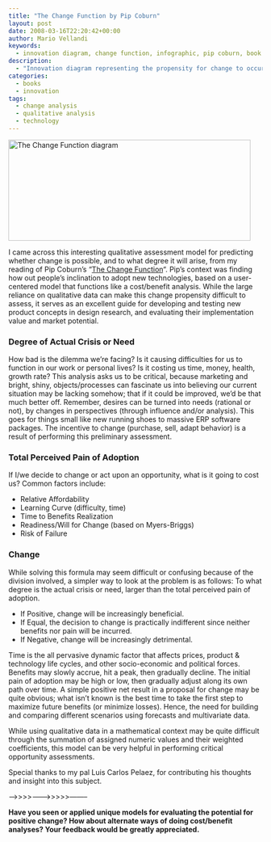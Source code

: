 ```yaml
---
title: "The Change Function by Pip Coburn"
layout: post
date: 2008-03-16T22:20:42+00:00
author: Mario Vellandi
keywords:
  - innovation diagram, change function, infographic, pip coburn, book review
description:
  - "Innovation diagram representing the propensity for change to occur, based on Pip Coburn's book, The Change Function. Includes book review and highlights"
categories:
  - books
  - innovation
tags:
  - change analysis
  - qualitative analysis
  - technology
---
```

[<img src="http://farm3.static.flickr.com/2071/2339289083_efc3b0a8a2_o.jpg" alt="The Change Function diagram" width="480" height="200" />](http://www.flickr.com/photos/mvellandi/2339289083/ "The Change Function diagram on Flickr")

I came across this interesting qualitative assessment model for predicting whether change is possible, and to what degree it will arise, from my reading of Pip Coburn&#8217;s &#8220;[The Change Function](http://www.amazon.com/gp/product/B000NA6U2O?ie=UTF8&tag=melodinmarke-20&linkCode=as2&camp=1789&creative=390957&creativeASIN=B000NA6U2O)&#8220;. Pip&#8217;s context was finding how out people&#8217;s inclination to adopt new technologies, based on a user-centered model that functions like a cost/benefit analysis. While the large reliance on qualitative data can make this change propensity difficult to assess, it serves as an excellent guide for developing and testing new product concepts in design research, and evaluating their implementation value and market potential.

### Degree of Actual Crisis or Need

How bad is the dilemma we&#8217;re facing? Is it causing difficulties for us to function in our work or personal lives? Is it costing us time, money, health, growth rate? This analysis asks us to be critical, because marketing and bright, shiny, objects/processes can fascinate us into believing our current situation may be lacking somehow; that if it could be improved, we&#8217;d be that much better off. Remember, desires can be turned into needs (rational or not), by changes in perspectives (through influence and/or analysis). This goes for things small like new running shoes to massive ERP software packages. The incentive to change (purchase, sell, adapt behavior) is a result of performing this preliminary assessment.

### Total Perceived Pain of Adoption

If I/we decide to change or act upon an opportunity, what is it going to cost us? Common factors include:

  * Relative Affordability
  * Learning Curve (difficulty, time)
  * Time to Benefits Realization
  * Readiness/Will for Change (based on Myers-Briggs)
  * Risk of Failure

### Change

While solving this formula may seem difficult or confusing because of the division involved, a simpler way to look at the problem is as follows: To what degree is the actual crisis or need, larger than the total perceived pain of adoption.

  * If Positive, change will be increasingly beneficial.
  * If Equal, the decision to change is practically indifferent since neither benefits nor pain will be incurred.
  * If Negative, change will be increasingly detrimental.

Time is the all pervasive dynamic factor that affects prices, product & technology life cycles, and other socio-economic and political forces. Benefits may slowly accrue, hit a peak, then gradually decline. The initial pain of adoption may be high or low, then gradually adjust along its own path over time. A simple positive net result in a proposal for change may be quite obvious; what isn&#8217;t known is the best time to take the first step to maximize future benefits (or minimize losses). Hence, the need for building and comparing different scenarios using forecasts and multivariate data.

While using qualitative data in a mathematical context may be quite difficult through the summation of assigned numeric values and their weighted coefficients, this model can be very helpful in performing critical opportunity assessments.

Special thanks to my pal Luis Carlos Pelaez, for contributing his thoughts and insight into this subject.

&#8212;&#8212;>>>>&#8212;&#8212;->>>>>&#8212;&#8212;&#8211;

**Have you seen or applied unique models for evaluating the potential for positive change? How about alternate ways of doing cost/benefit analyses? Your feedback would be greatly appreciated.**
